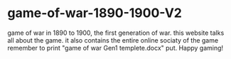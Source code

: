 # game-of-war-1890-1900-V2
game of war in 1890 to 1900, the first generation of war.
this website talks all about the game.
it also contains the entire online sociaty of the game
remember to print "game of war Gen1 templete.docx" put.
Happy gaming!
